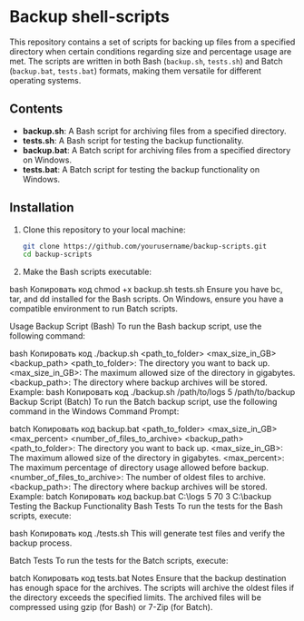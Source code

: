 # Backup shell-scripts

This repository contains a set of scripts for backing up files from a specified directory when certain conditions regarding size and percentage usage are met. The scripts are written in both Bash (`backup.sh`, `tests.sh`) and Batch (`backup.bat`, `tests.bat`) formats, making them versatile for different operating systems.

## Contents

- **backup.sh**: A Bash script for archiving files from a specified directory.
- **tests.sh**: A Bash script for testing the backup functionality.
- **backup.bat**: A Batch script for archiving files from a specified directory on Windows.
- **tests.bat**: A Batch script for testing the backup functionality on Windows.

## Installation

1. Clone this repository to your local machine:
   ```bash
   git clone https://github.com/yourusername/backup-scripts.git
   cd backup-scripts
2. Make the Bash scripts executable:

bash
Копировать код
chmod +x backup.sh tests.sh
Ensure you have bc, tar, and dd installed for the Bash scripts. On Windows, ensure you have a compatible environment to run Batch scripts.

Usage
Backup Script (Bash)
To run the Bash backup script, use the following command:

bash
Копировать код
./backup.sh <path_to_folder> <max_size_in_GB> <backup_path>
<path_to_folder>: The directory you want to back up.
<max_size_in_GB>: The maximum allowed size of the directory in gigabytes.
<backup_path>: The directory where backup archives will be stored.
Example:
bash
Копировать код
./backup.sh /path/to/logs 5 /path/to/backup
Backup Script (Batch)
To run the Batch backup script, use the following command in the Windows Command Prompt:

batch
Копировать код
backup.bat <path_to_folder> <max_size_in_GB> <max_percent> <number_of_files_to_archive> <backup_path>
<path_to_folder>: The directory you want to back up.
<max_size_in_GB>: The maximum allowed size of the directory in gigabytes.
<max_percent>: The maximum percentage of directory usage allowed before backup.
<number_of_files_to_archive>: The number of oldest files to archive.
<backup_path>: The directory where backup archives will be stored.
Example:
batch
Копировать код
backup.bat C:\logs 5 70 3 C:\backup
Testing the Backup Functionality
Bash Tests
To run the tests for the Bash scripts, execute:

bash
Копировать код
./tests.sh
This will generate test files and verify the backup process.

Batch Tests
To run the tests for the Batch scripts, execute:

batch
Копировать код
tests.bat
Notes
Ensure that the backup destination has enough space for the archives.
The scripts will archive the oldest files if the directory exceeds the specified limits.
The archived files will be compressed using gzip (for Bash) or 7-Zip (for Batch).

